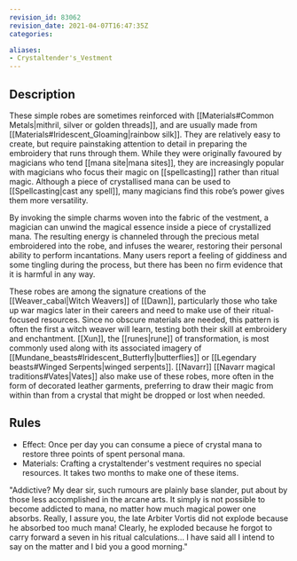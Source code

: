 ```yaml
---
revision_id: 83062
revision_date: 2021-04-07T16:47:35Z
categories:

aliases:
- Crystaltender's_Vestment
---
```


## Description

These simple robes are sometimes reinforced with [[Materials#Common Metals|mithril, silver or golden threads]], and are usually made from [[Materials#Iridescent_Gloaming|rainbow silk]]. They are relatively easy to create, but require painstaking attention to detail in preparing the embroidery that runs through them. While they were originally favoured by magicians who tend [[mana site|mana sites]], they are increasingly popular with magicians who focus their magic on [[spellcasting]] rather than ritual magic. Although a piece of crystallised mana can be used to [[Spellcasting|cast any spell]], many magicians find this robe’s power gives them more versatility.

By invoking the simple charms woven into the fabric of the vestment, a magician can unwind the magical essence inside a piece of crystallized mana. The resulting energy is channeled through the precious metal embroidered into the robe, and infuses the wearer, restoring their personal ability to perform incantations. Many users report a feeling of giddiness and some tingling during the process, but there has been no firm evidence that it is harmful in any way.

These robes are among the signature creations of the [[Weaver_cabal|Witch Weavers]] of [[Dawn]], particularly those who take up war magics later in their careers and need to make use of their ritual-focused resources. Since no obscure materials are needed, this pattern is often the first a witch weaver will learn, testing both their skill at embroidery and enchantment. [[Xun]], the [[runes|rune]] of transformation, is most commonly used along with its associated imagery of [[Mundane_beasts#Iridescent_Butterfly|butterflies]] or [[Legendary beasts#Winged Serpents|winged serpents]]. [[Navarr]] [[Navarr magical traditions#Vates|Vates]] also make use of these robes, more often in the form of decorated leather garments, preferring to draw their magic from within than from a crystal that might be dropped or lost when needed.


## Rules

* Effect: Once per day you can consume a piece of crystal mana to restore three points of spent personal mana.
* Materials: Crafting a crystaltender's vestment requires no special resources. It takes two months to make one of these items.



"Addictive?  My dear sir, such rumours are plainly base slander, put about by those less accomplished in the arcane arts.  It simply is not possible to become addicted to mana, no matter how much magical power one absorbs.  Really, I assure you, the late Arbiter Vortis did not explode because he absorbed too much mana!  Clearly, he exploded because he forgot to carry forward a seven in his ritual calculations... I have said all I intend to say on the matter and I bid you a good morning."
